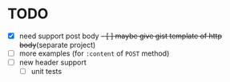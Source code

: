 # TODO #

- [x] need support post body
  ~~- [ ] maybe give gist template of http body~~(separate project)
- [ ] more examples (for `:content` of `POST` method)
- [ ] new header support
  - [ ] unit tests
